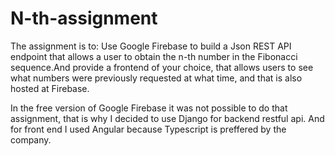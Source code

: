 # N-th-assignment

The assignment is to: Use Google Firebase to build a Json REST API endpoint that allows a user to obtain the n-th
number in the Fibonacci sequence.And provide a frontend of your choice, that allows users to see what numbers were
previously requested at what time, and that is also hosted at Firebase.

In the free version of Google Firebase it was not possible to do that assignment, that is why I decided to use Django for backend restful api. And for front end I used Angular because Typescript is preffered by the company. 